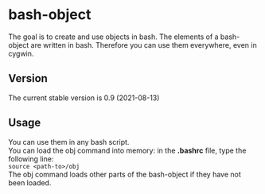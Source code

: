 # bash-object
The goal is to create and use objects in bash. The elements of a bash-object are written in bash. Therefore you can use them everywhere, even in cygwin.

## Version
The current stable version is 0.9 (2021-08-13)

## Usage
You can use them in any bash script.  
You can load the obj command into memory: in the **.bashrc** file, type the following line:  
`source <path-to>/obj`  
The obj command loads other parts of the bash-object if they have not been loaded.
